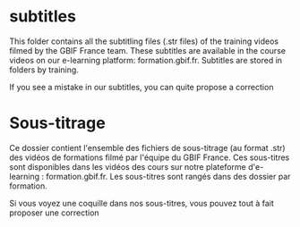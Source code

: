 # subtitles

This folder contains all the subtitling files (.str files) of the training videos filmed by the GBIF France team. These subtitles are available in the course videos on our e-learning platform: formation.gbif.fr.
Subtitles are stored in folders by training.

If you see a mistake in our subtitles, you can quite propose a correction

# Sous-titrage

Ce dossier contient l'ensemble des fichiers de sous-titrage (au format .str) des vidéos de formations filmé par l'équipe du GBIF France. Ces sous-titres sont disponibles dans les vidéos des cours sur notre plateforme d'e-learning : formation.gbif.fr.
Les sous-titres sont rangés dans des dossier par formation.

Si vous voyez une coquille dans nos sous-titres, vous pouvez tout à fait proposer une correction
